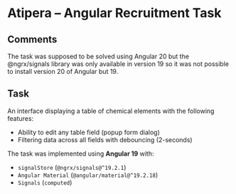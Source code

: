 # Atipera – Angular Recruitment Task

## Comments
The task was supposed to be solved using Angular 20 but the @ngrx/signals library was only available in version 19 so it was not possible to install version 20 of Angular but 19.

## Task

An interface displaying a table of chemical elements with the following features:

- Ability to edit any table field (popup form dialog)
- Filtering data across all fields with debouncing (2-seconds)

The task was implemented using **Angular 19** with:

- `signalStore` (`@ngrx/signals@^19.2.1`)
- `Angular Material` (`@angular/material@^19.2.18`)
- `Signals` (`computed`)
